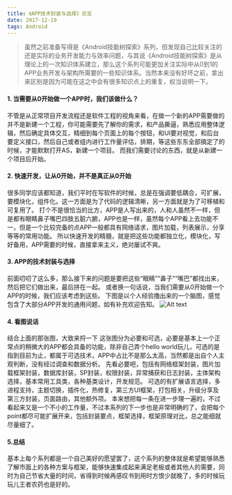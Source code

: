 ```yaml
---
title: 《APP技术封装与选择》总览
date: 2017-12-19
tags: Android
---
```


>虽然之前准备写得是《Android技能树探索》系列，但发现自己比较关注的还是实际的业务开发能力与效率问题，与其说《Android技能树探索》是从理论上的一次知识体系建立，那么这个系列可能更加关注实际中从0到1的APP业务开发与架构所需要的一些知识体系。当然本来没有好坏之前，拿出来区别是因为可能在这之中会有很多知识点上的重复，权当说明一下。

#### 1. 当需要从0开始做一个APP时，我们该做什么？
不管是从正常项目开发流程还是软件工程的视角来看，在做一个新的APP需要做的并不是新建一个工程，你可能需要先了解你的需求，和产品撕逼，熟悉应用整体逻辑，然后确定具体交互，精细到每个页面上的每个按钮，和UI要对视觉，和后台要定义接口，然后自己或者组内进行工作量评估，排期，等这些东东全部搞定了的时候，才能默默打开AS，新建一个项目。
而我们需要讨论的东西，就是从新建一个项目后开始。

<!-- more -->

#### 2. 快速开发，让从0开始，并不是真正从0开始
很多同学应该都知道，我们平时在写软件的时候，总是在强调要低耦合，可扩展，要模块化，组件化。这一方面是为了代码的逻辑清晰，另一方面就是为了可移植和可复用了。
打个不是很恰当的比方，APP是人写出来的，人和人虽然不一样，但是都有眼睛鼻子嘴巴四肢五脏六腑，APP也是一样，虽然每个APP看上去功能不一，但是一个比较完备的点APP一般都具有网络请求，图片加载，列表展示，分享等等的常用功能。
所以快速开发的精髓，就是把这些功能都独立化，模块化，写好备用，APP需要的时候，直接拿来主义，绝对屡试不爽。

#### 3. APP的技术封装与选择
前面叨叨了这么多，那么接下来的问题是要把这些“眼睛”“鼻子”“嘴巴”都找出来，然后把它们做出来，最后拼在一起。
或者换一句话说，当我们需要从0开始做一个APP的时候，我们应该考虑到这些。
下图是以个人经验撸出来的一个脑图，感觉包含了大部分APP开发的通用问题，如有补充欢迎告知。
![Alt text](/img/011/20170530-01.png)

#### 4. 看图说话
结合上面的那张图，大致来捋一下
这张图分为必要和可选，必要是基本上一个正常点的稍微大的APP都会具备的功能，除非自己弄个hello world玩儿，可选的是指到目前为止，都属于可选技术，APP中占比不是那么太高，当然都是出自个人主观判断，没有经过调查和数据分析。
先看必要吧，包括有网络框架封装，图片加载框架封装，数据库封装，SP封装，权限封装，异常捕获和日志封装，主体架构选择，基本常用工具类，各种基类设计，开发规范。
可选的有扩展语言选择，多进程支持，主题切换，插件化，热修复，第三方UI框架，打包相关，升级分享及第三方封装，页面路由，其他额外项。
本来想把每一条在进一步理一遍的，不过看起来又是一个不小的工作量，不过本系列的下一步也是非常明确的了，会把每个point都尽可能扩展开来，包括封装要点，框架选择，框架原理对比，总之能细就尽量细了。

#### 5.总结
基本上每个系列都是一个自己美好的愿望罢了，这个系列的整体就是希望能够熟悉了解市面上的各种方案与框架，能够快速集成起来满足老板或者其他人的需要，同时为自己节省大量的时间，省得到时候再感叹书到用时方恨少就晚了，多的时候玩玩儿王者农药也是好的。
